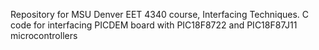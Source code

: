 
Repository for MSU Denver EET 4340 course, Interfacing Techniques. C code for interfacing PICDEM board with PIC18F8722 and PIC18F87J11 microcontrollers

